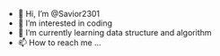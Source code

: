 - 👋 Hi, I’m @Savior2301
- 👀 I’m interested in coding
- 🌱 I’m currently learning data structure and algorithm 
- 📫 How to reach me ...

<!---
Savior2301/Savior2301 is a ✨ special ✨ repository because its `README.md` (this file) appears on your GitHub profile.
You can click the Preview link to take a look at your changes.
--->
